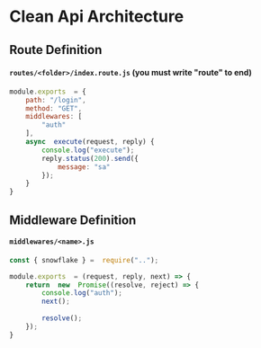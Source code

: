 # Clean Api Architecture
## Route Definition
#### ``routes/<folder>/index.route.js`` (you must write "route" to end)
```js
module.exports  = {
	path: "/login",
	method: "GET",
	middlewares: [
		"auth"
	],
	async  execute(request, reply) {
		console.log("execute");
		reply.status(200).send({
			message: "sa"
		});
	}
}
```
## Middleware Definition
#### ``middlewares/<name>.js``
```js
const { snowflake } =  require("..");

module.exports  = (request, reply, next) => {
	return  new  Promise((resolve, reject) => {
		console.log("auth");
		next();
		
		resolve();
	});
}
```
